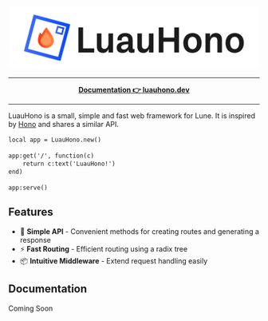 <div align="center">
  <a href="https://luauhono.dev">
    <img src="https://raw.githubusercontent.com/0xjwlabs/luauhono/main/docs/images/luauhono-title.png" width="500" height="auto" alt="LuauHono"/>
  </a>
</div>

<hr />

<p align="center">
<a href="https://luauhono.dev"><b>Documentation 👉 luauhono.dev</b></a><br />
</p>

<hr />


LuauHono is a small, simple and fast web framework for Lune. It is inspired by [Hono](https://github.com/honojs/hono) and shares a similar API.

```luau
local app = LuauHono.new()

app:get('/', function(c)
	return c:text('LuauHono!')
end)

app:serve()
```

## Features

- 🧩 **Simple API** - Convenient methods for creating routes and generating a response
- ⚡️ **Fast Routing** - Efficient routing using a radix tree
- 📦 **Intuitive Middleware** - Extend request handling easily

## Documentation

Coming Soon
